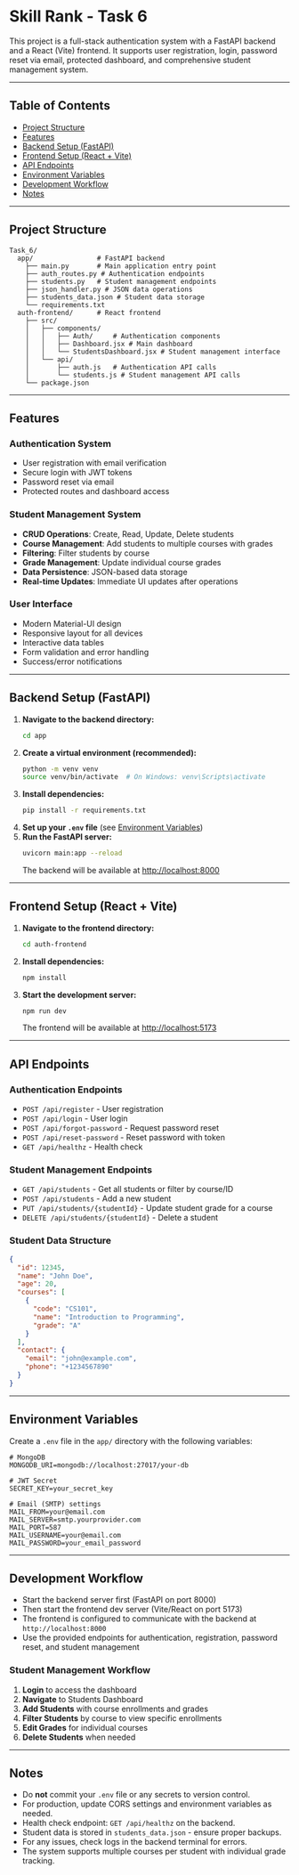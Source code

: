 # Skill Rank - Task 6

This project is a full-stack authentication system with a FastAPI backend and a React (Vite) frontend. It supports user registration, login, password reset via email, protected dashboard, and comprehensive student management system.

---

## Table of Contents
- [Project Structure](#project-structure)
- [Features](#features)
- [Backend Setup (FastAPI)](#backend-setup-fastapi)
- [Frontend Setup (React + Vite)](#frontend-setup-react--vite)
- [API Endpoints](#api-endpoints)
- [Environment Variables](#environment-variables)
- [Development Workflow](#development-workflow)
- [Notes](#notes)

---

## Project Structure

```
Task_6/
  app/                # FastAPI backend
    ├── main.py       # Main application entry point
    ├── auth_routes.py # Authentication endpoints
    ├── students.py   # Student management endpoints
    ├── json_handler.py # JSON data operations
    ├── students_data.json # Student data storage
    └── requirements.txt
  auth-frontend/      # React frontend
    ├── src/
    │   ├── components/
    │   │   ├── Auth/     # Authentication components
    │   │   ├── Dashboard.jsx # Main dashboard
    │   │   └── StudentsDashboard.jsx # Student management interface
    │   └── api/
    │       ├── auth.js   # Authentication API calls
    │       └── students.js # Student management API calls
    └── package.json
```

---

## Features

### Authentication System
- User registration with email verification
- Secure login with JWT tokens
- Password reset via email
- Protected routes and dashboard access

### Student Management System
- **CRUD Operations**: Create, Read, Update, Delete students
- **Course Management**: Add students to multiple courses with grades
- **Filtering**: Filter students by course
- **Grade Management**: Update individual course grades
- **Data Persistence**: JSON-based data storage
- **Real-time Updates**: Immediate UI updates after operations

### User Interface
- Modern Material-UI design
- Responsive layout for all devices
- Interactive data tables
- Form validation and error handling
- Success/error notifications

---

## Backend Setup (FastAPI)

1. **Navigate to the backend directory:**
   ```sh
   cd app
   ```
2. **Create a virtual environment (recommended):**
   ```sh
   python -m venv venv
   source venv/bin/activate  # On Windows: venv\Scripts\activate
   ```
3. **Install dependencies:**
   ```sh
   pip install -r requirements.txt
   ```
4. **Set up your `.env` file** (see [Environment Variables](#environment-variables))
5. **Run the FastAPI server:**
   ```sh
   uvicorn main:app --reload
   ```
   The backend will be available at [http://localhost:8000](http://localhost:8000)

---

## Frontend Setup (React + Vite)

1. **Navigate to the frontend directory:**
   ```sh
   cd auth-frontend
   ```
2. **Install dependencies:**
   ```sh
   npm install
   ```
3. **Start the development server:**
   ```sh
   npm run dev
   ```
   The frontend will be available at [http://localhost:5173](http://localhost:5173)

---

## API Endpoints

### Authentication Endpoints
- `POST /api/register` - User registration
- `POST /api/login` - User login
- `POST /api/forgot-password` - Request password reset
- `POST /api/reset-password` - Reset password with token
- `GET /api/healthz` - Health check

### Student Management Endpoints
- `GET /api/students` - Get all students or filter by course/ID
- `POST /api/students` - Add a new student
- `PUT /api/students/{studentId}` - Update student grade for a course
- `DELETE /api/students/{studentId}` - Delete a student

### Student Data Structure
```json
{
  "id": 12345,
  "name": "John Doe",
  "age": 20,
  "courses": [
    {
      "code": "CS101",
      "name": "Introduction to Programming",
      "grade": "A"
    }
  ],
  "contact": {
    "email": "john@example.com",
    "phone": "+1234567890"
  }
}
```

---

## Environment Variables

Create a `.env` file in the `app/` directory with the following variables:

```
# MongoDB
MONGODB_URI=mongodb://localhost:27017/your-db

# JWT Secret
SECRET_KEY=your_secret_key

# Email (SMTP) settings
MAIL_FROM=your@email.com
MAIL_SERVER=smtp.yourprovider.com
MAIL_PORT=587
MAIL_USERNAME=your@email.com
MAIL_PASSWORD=your_email_password
```

---

## Development Workflow
- Start the backend server first (FastAPI on port 8000)
- Then start the frontend dev server (Vite/React on port 5173)
- The frontend is configured to communicate with the backend at `http://localhost:8000`
- Use the provided endpoints for authentication, registration, password reset, and student management

### Student Management Workflow
1. **Login** to access the dashboard
2. **Navigate** to Students Dashboard
3. **Add Students** with course enrollments and grades
4. **Filter Students** by course to view specific enrollments
5. **Edit Grades** for individual courses
6. **Delete Students** when needed

---

## Notes
- Do **not** commit your `.env` file or any secrets to version control.
- For production, update CORS settings and environment variables as needed.
- Health check endpoint: `GET /api/healthz` on the backend.
- Student data is stored in `students_data.json` - ensure proper backups.
- For any issues, check logs in the backend terminal for errors.
- The system supports multiple courses per student with individual grade tracking. 